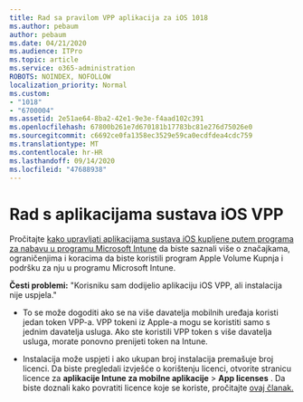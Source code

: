 ```yaml
---
title: Rad sa pravilom VPP aplikacija za iOS 1018
ms.author: pebaum
author: pebaum
ms.date: 04/21/2020
ms.audience: ITPro
ms.topic: article
ms.service: o365-administration
ROBOTS: NOINDEX, NOFOLLOW
localization_priority: Normal
ms.custom:
- "1018"
- "6700004"
ms.assetid: 2e51ae64-8ba2-42e1-9e3e-f4aad102c391
ms.openlocfilehash: 67800b261e7d670181b17783bc81e276d75026e0
ms.sourcegitcommit: c6692ce0fa1358ec3529e59ca0ecdfdea4cdc759
ms.translationtype: MT
ms.contentlocale: hr-HR
ms.lasthandoff: 09/14/2020
ms.locfileid: "47688938"
---
```

# <a name="working-with-ios-vpp-applications"></a>Rad s aplikacijama sustava iOS VPP

Pročitajte [kako upravljati aplikacijama sustava iOS kupljene putem programa za nabavu u programu Microsoft Intune](https://docs.microsoft.com/intune/vpp-apps-ios) da biste saznali više o značajkama, ograničenjima i koracima da biste koristili program Apple Volume Kupnja i podršku za nju u programu Microsoft Intune.
  
 **Česti problemi:** "Korisniku sam dodijelio aplikaciju iOS VPP, ali instalacija nije uspjela."
  
- To se može dogoditi ako se na više davatelja mobilnih uređaja koristi jedan token VPP-a. VPP tokeni iz Apple-a mogu se koristiti samo s jednim davatelja usluga. Ako ste koristili VPP token s više davatelja usluga, morate ponovno prenijeti token na Intune.

- Instalacija može uspjeti i ako ukupan broj instalacija premašuje broj licenci. Da biste pregledali izvješće o korištenju licenci, otvorite stranicu licence za **aplikacije Intune za mobilne aplikacije** \> **App licenses** . Da biste doznali kako povratiti licence koje se koriste, pročitajte [ovaj članak.](https://docs.microsoft.com/intune/vpp-apps-ios#revoking-app-licenses-and-deleting-tokens)
